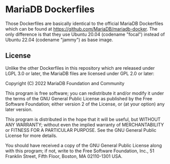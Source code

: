# MariaDB Dockerfiles

Those Dockerfiles are basically identical to the official MariaDB Dockerfiles
which can be found at <https://github.com/MariaDB/mariadb-docker>. The only
difference is that they use Ubuntu 20.04 (codename "focal") instead of Ubuntu
22.04 (codename "jammy") as base image.

## License

Unlike the other Dockerfiles in this repository which are released under
LGPL 3.0 or later, the MariaDB files are licensed under GPL 2.0 or later:


Copyright (C) 2022 MariaDB Foundation and Community

This program is free software; you can redistribute it and/or modify
it under the terms of the GNU General Public License as published by
the Free Software Foundation; either version 2 of the License, or
(at your option) any later version.

This program is distributed in the hope that it will be useful,
but WITHOUT ANY WARRANTY; without even the implied warranty of
MERCHANTABILITY or FITNESS FOR A PARTICULAR PURPOSE.  See the
GNU General Public License for more details.

You should have received a copy of the GNU General Public License along
with this program; if not, write to the Free Software Foundation, Inc.,
51 Franklin Street, Fifth Floor, Boston, MA 02110-1301 USA.
